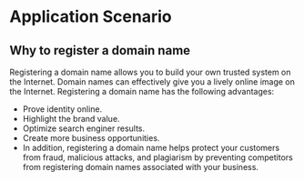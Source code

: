 # Application Scenario
## Why to register a domain name
Registering a domain name allows you to build your own trusted system on the Internet. Domain names can effectively give you a lively online image on the Internet. Registering a domain name has the following advantages:

- Prove identity online.
- Highlight the brand value.
- Optimize search enginer results.
- Create more business opportunities.
- In addition, registering a domain name helps protect your customers from fraud, malicious attacks, and plagiarism by preventing competitors from registering domain names associated with your business.
